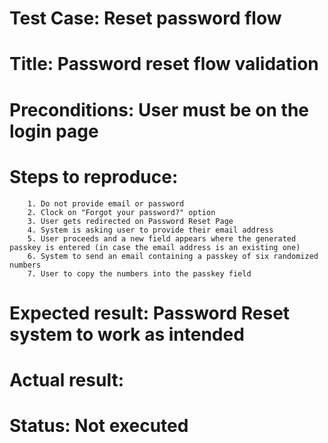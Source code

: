 # Test Case: Reset password flow

# Title: Password reset flow validation

# Preconditions: User must be on the login page

# Steps to reproduce: 
        1. Do not provide email or password
        2. Clock on "Forgot your password?" option
        3. User gets redirected on Password Reset Page
        4. System is asking user to provide their email address
        5. User proceeds and a new field appears where the generated passkey is entered (in case the email address is an existing one)
        6. System to send an email containing a passkey of six randomized numbers
        7. User to copy the numbers into the passkey field

# Expected result: Password Reset system to work as intended
# Actual result: 

# Status: Not executed